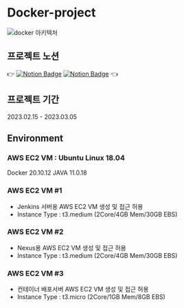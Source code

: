 # Docker-project


![docker 아키텍처](https://user-images.githubusercontent.com/77061427/224256479-09f81f89-eaa5-453c-8682-48301204f8a4.png)

## 프로젝트 노션

👉 [![Notion Badge](http://img.shields.io/badge/-Notion-000000?style=flat&logo=Notion&logoColor=white&link=https://www.notion.so/Docker-CI-CD-47cb03c526bf49e9904d74077fe00a30?pvs=4)](https://www.notion.so/Docker-CI-CD-47cb03c526bf49e9904d74077fe00a30?pvs=4)
[![Notion Badge](http://img.shields.io/badge/-Notion-FFFFFF?style=flat&logo=Notion&logoColor=black&link=https://www.notion.so/Docker-CI-CD-47cb03c526bf49e9904d74077fe00a30?pvs=4)](https://www.notion.so/Docker-CI-CD-47cb03c526bf49e9904d74077fe00a30?pvs=4)
👈


## 프로젝트 기간
2023.02.15 - 2023.03.05


## Environment

### AWS EC2 VM : Ubuntu Linux 18.04
Docker 20.10.12
JAVA 11.0.18

### AWS EC2 VM #1

- Jenkins 서버용 AWS EC2 VM 생성 및 접근 허용
- Instance Type : t3.medium (2Core/4GB Mem/30GB EBS)

### AWS EC2 VM #2

- Nexus용 AWS EC2 VM 생성 및 접근 허용
- Instance Type : t3.medium (2Core/4GB Mem/30GB EBS)

### AWS EC2 VM #3

- 컨테이너 배포서버 AWS EC2 VM 생성 및 접근 허용
- Instance Type : t3.micro (2Core/1GB Mem/8GB EBS)

